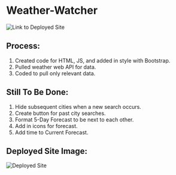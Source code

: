 # Weather-Watcher

![Link to Deployed Site](https://jamiethomason.github.io/Weather-Watcher/)

## Process:

1. Created code for HTML, JS, and added in style with Bootstrap.
2. Pulled weather web API for data.
3. Coded to pull only relevant data.

## Still To Be Done:

1. Hide subsequent cities when a new search occurs.
2. Create button for past city searches.
3. Format 5-Day Forecast to be next to each other.
4. Add in icons for forecast.
5. Add time to Current Forecast.

## Deployed Site Image:

![Deployed Site]()